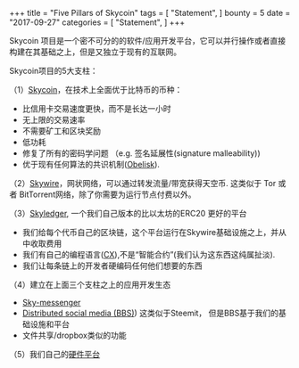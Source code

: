 +++
title = "Five Pillars of Skycoin"
tags = [
    "Statement",
]
bounty = 5
date = "2017-09-27"
categories = [
    "Statement",
]
+++

Skycoin 项目是一个密不可分的的软件/应用开发平台，它可以并行操作或者直接构建在其基础之上，但是又独立于现有的互联网。

Skycoin项目的5大支柱：

（1）[Skycoin](https://github.com/skycoin/skycoin)，在技术上全面优于比特币的币种：

- 比信用卡交易速度更快，而不是长达一小时
- 无上限的交易速率
- 不需要矿工和区块奖励
- 低功耗
- 修复了所有的密码学问题 （e.g. 签名延展性(signature malleability))
- 优于现有任何算法的共识机制([Obelisk](/statement/obelisk-the-skycoin-consensus-algorithm/)).

（2）[Skywire](/tags/skywire/)，网状网络，可以通过转发流量/带宽获得天空币. 这类似于 Tor 或者 BitTorrent网络，除了你需要为运行节点付费以外。

（3）[Skyledger](https://www.skyledger.net), 一个我们自己版本的比以太坊的ERC20 更好的平台

- 我们给每个代币自己的区块链，这个平台运行在Skywire基础设施之上，并从中收取费用
- 我们有自己的编程语言([CX](/overview/cx-overview/)),不是“智能合约”(我们认为这东西这纯属扯淡).
- 我们让每条链上的开发者硬编码任何他们想要的东西

（4）建立在上面三个支柱之上的应用开发生态

- [Sky-messenger](http://messenger.skycoin.net/)
- [Distributed social media (BBS)](https://github.com/skycoin/bbs)) 这类似于Steemit， 但是BBS基于我们的基础设施和平台
- 文件共享/dropbox类似的功能

（5）我们自己的[硬件平台](/statement/skywire-miner-hardware-for-the-next-internet/)